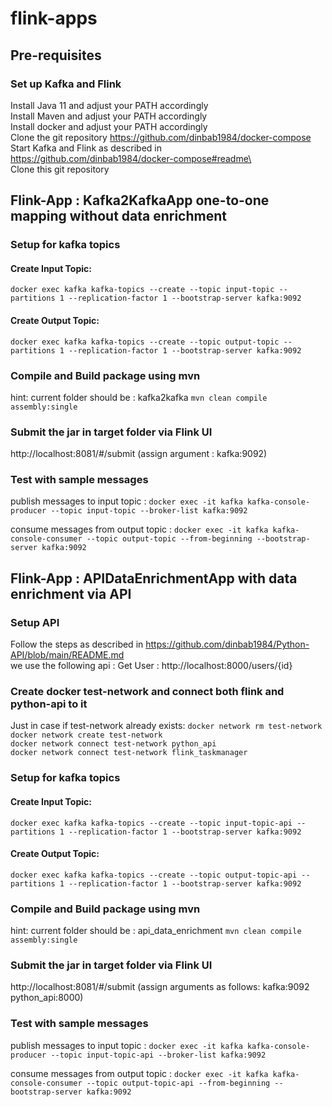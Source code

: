 # flink-apps

## Pre-requisites
### Set up Kafka and Flink
Install Java 11 and adjust your PATH accordingly  
Install Maven and adjust your PATH accordingly  
Install docker and adjust your PATH accordingly  
Clone the git repository https://github.com/dinbab1984/docker-compose  
Start Kafka and  Flink as described in https://github.com/dinbab1984/docker-compose#readme\  
Clone this git repository


## Flink-App : Kafka2KafkaApp one-to-one mapping without data enrichment
### Setup for kafka topics
#### Create Input Topic:
````docker exec kafka kafka-topics --create --topic input-topic --partitions 1 --replication-factor 1 --bootstrap-server kafka:9092````
#### Create Output Topic:
````docker exec kafka kafka-topics --create --topic output-topic --partitions 1 --replication-factor 1 --bootstrap-server kafka:9092````

### Compile and Build package using mvn
hint: current folder should be : kafka2kafka
````mvn clean compile assembly:single````

### Submit the jar in target folder via Flink UI
http://localhost:8081/#/submit (assign argument : kafka:9092)

### Test with sample messages
publish messages to input topic : ````docker exec -it kafka kafka-console-producer --topic input-topic --broker-list kafka:9092````

consume messages from output topic : ````docker exec -it kafka kafka-console-consumer --topic output-topic --from-beginning --bootstrap-server kafka:9092````

## Flink-App : APIDataEnrichmentApp with data enrichment via API
### Setup API
Follow the steps as described in https://github.com/dinbab1984/Python-API/blob/main/README.md  
we use the following api : Get User : http://localhost:8000/users/{id}  
### Create docker test-network and connect both flink and python-api to it
Just in case if test-network already exists: ````docker network rm test-network````  
````docker network create test-network````  
````docker network connect test-network python_api````  
````docker network connect test-network flink_taskmanager````
### Setup for kafka topics
#### Create Input Topic:
````docker exec kafka kafka-topics --create --topic input-topic-api --partitions 1 --replication-factor 1 --bootstrap-server kafka:9092````
#### Create Output Topic:
````docker exec kafka kafka-topics --create --topic output-topic-api --partitions 1 --replication-factor 1 --bootstrap-server kafka:9092````

### Compile and Build package using mvn
hint: current folder should be : api_data_enrichment
````mvn clean compile assembly:single```` 
### Submit the jar in target folder via Flink UI
http://localhost:8081/#/submit (assign arguments as follows: kafka:9092 python_api:8000) 

### Test with sample messages
publish messages to input topic : ````docker exec -it kafka kafka-console-producer --topic input-topic-api --broker-list kafka:9092````

consume messages from output topic : ````docker exec -it kafka kafka-console-consumer --topic output-topic-api --from-beginning --bootstrap-server kafka:9092````
